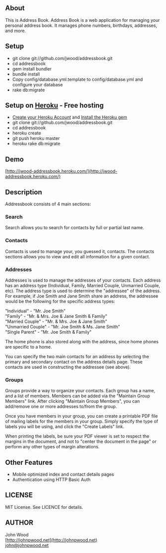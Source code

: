 ## About

This is Address Book.  Address Book is a web application for managing
your personal address book.  It manages phone numbers, birthdays, addresses, 
and more.

## Setup
* git clone git://github.com/jwood/addressbook.git
* cd addressbook
* gem install bundler
* bundle install
* Copy config/database.yml.template to config/database.yml and configure your database
* rake db:migrate

## Setup on [Heroku](http://heroku.com/) - Free hosting
* [Create your Heroku Account](http://heroku.com/signup) and [Install the Heroku gem](http://docs.heroku.com/heroku-command)
* git clone git://github.com/jwood/addressbook.git
* cd addressbook
* heroku create
* git push heroku master
* heroku rake db:migrate

## Demo
[http://jwood-addressbook.heroku.com/](http://jwood-addressbook.heroku.com/)  

## Description
Addressbook consists of 4 main sections:

### Search
Search allows you to search for contacts by full or partial last name.

### Contacts
Contacts is used to manage your, you guessed it, contacts.  The contacts sections allows
you to view and edit all information for a given contact.

### Addresses
Addresses is used to manage the addresses of your contacts.  Each address has
an address type (Individual, Family, Married Couple, Unmarried Couple, etc).
The address type is used to determine the "addressee" of the address.  For
example, if Joe Smith and Jane Smith share an address, the addressee
would be the following for the specific address types:

"Individual" - "Mr. Joe Smith"  
"Family" - "Mr. & Mrs. Joe & Jane Smith & Family"  
"Married Couple" - "Mr. & Mrs. Joe & Jane Smith"  
"Unmarried Couple" - "Mr. Joe Smith & Ms. Jane Smith"  
"Single Parent" - "Mr. Joe Smith & Family"  

The home phone is also stored along with the address, since home phones are
specific to a home.  
 
You can specify the two main contacts for an address by selecting the primary
and secondary contact on the address details page.  These contacts are used
in constructing the addressee (see above).
 
### Groups
Groups provide a way to organize your contacts.  Each group has a name, and 
a list of members.  Members can be added via the "Maintain Group Members"
link.  After clicking "Maintain Group Members", you can add/remove one or more
addresses to/from the group.

Once you have members in your group, you can create a printable PDF file of
mailing labels for the members in your group.  Simply specify the type of labels
you will be using, and click the "Create Labels" link.

When printing the labels, be sure your PDF viewer is set to respect the 
margins in the document, and not to "center the document in the page" or 
perform any other types of margin alterations.

## Other Features
* Mobile optimized index and contact details pages
* Authentication using HTTP Basic Auth
 
## LICENSE
MIT License.  See LICENCE for details.

## AUTHOR
John Wood  
[http://johnpwood.net](http://johnpwood.net)  
[john@johnpwood.net](mailto:john@johnpwood.net)  

